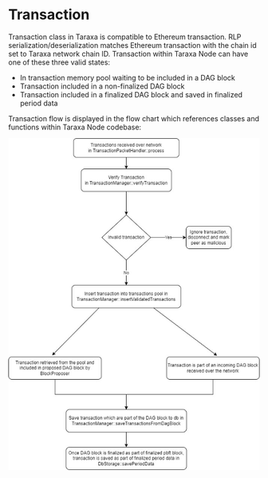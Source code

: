 # Transaction

Transaction class in Taraxa is compatible to Ethereum transaction. RLP serialization/deserialization matches Ethereum transaction with the chain id set to Taraxa network chain ID. Transaction within Taraxa Node can have one of these three valid states:

* In transaction memory pool waiting to be included in a DAG block
* Transaction included in a non-finalized DAG block
* Transaction included in a finalized DAG block and saved in finalized period data

Transaction flow is displayed in the flow chart which references classes and functions within Taraxa Node codebase:

![Transaction flow chart](.gitbook/assets/transaction.jpg)
